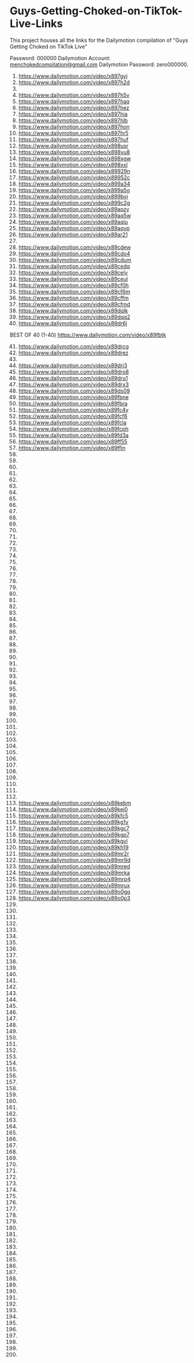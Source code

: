# Guys-Getting-Choked-on-TikTok-Live-Links
This project houses all the links for the Dailymotion compilation of "Guys Getting Choked on TikTok Live"

Password: 000000
Dailymotion Account: menchokedcompilation@gmail.com
Dailymotion Password: zero000000.

1. https://www.dailymotion.com/video/x897gyj
2. https://www.dailymotion.com/video/x897h2d
3. <NA>
4. https://www.dailymotion.com/video/x897h5v
5. https://www.dailymotion.com/video/x897haq
6. https://www.dailymotion.com/video/x897hez
7. https://www.dailymotion.com/video/x897hia
8. https://www.dailymotion.com/video/x897hlb
9. https://www.dailymotion.com/video/x897hon
10. https://www.dailymotion.com/video/x897hr5
11. https://www.dailymotion.com/video/x897huf
12. https://www.dailymotion.com/video/x898usr
13. https://www.dailymotion.com/video/x898vu8
14. https://www.dailymotion.com/video/x898xgw
15. https://www.dailymotion.com/video/x898xxl
16. https://www.dailymotion.com/video/x89929n
17. https://www.dailymotion.com/video/x89952c
18. https://www.dailymotion.com/video/x899a34
19. https://www.dailymotion.com/video/x899a5o
20. https://www.dailymotion.com/video/x899bvi
21. https://www.dailymotion.com/video/x899c2g
22. https://www.dailymotion.com/video/x89apzy
23. https://www.dailymotion.com/video/x89aq5w
24. https://www.dailymotion.com/video/x89aqiu
25. https://www.dailymotion.com/video/x89aqyp
26. https://www.dailymotion.com/video/x89ar21
27. <NA>
28. https://www.dailymotion.com/video/x89cdew
29. https://www.dailymotion.com/video/x89cdo4
30. https://www.dailymotion.com/video/x89cdum
31. https://www.dailymotion.com/video/x89cedq
32. https://www.dailymotion.com/video/x89cely
33. https://www.dailymotion.com/video/x89ceul
34. https://www.dailymotion.com/video/x89cf0h
35. https://www.dailymotion.com/video/x89cf6m
36. https://www.dailymotion.com/video/x89cffm 
37. https://www.dailymotion.com/video/x89cfmd
38. https://www.dailymotion.com/video/x89dqlk
39. https://www.dailymotion.com/video/x89dqq2
40. https://www.dailymotion.com/video/x89dr6j
  
  BEST OF 40 (1-40) https://www.dailymotion.com/video/x89fbtk

41. https://www.dailymotion.com/video/x89drcg
42. https://www.dailymotion.com/video/x89drez  
43. <NA>
44. https://www.dailymotion.com/video/x89dri3
45. https://www.dailymotion.com/video/x89dro8
46. https://www.dailymotion.com/video/x89dru1
47. https://www.dailymotion.com/video/x89drx3
48. https://www.dailymotion.com/video/x89ds09
49. https://www.dailymotion.com/video/x89fbne
50. https://www.dailymotion.com/video/x89fbra
51. https://www.dailymotion.com/video/x89fc4y
52. https://www.dailymotion.com/video/x89fcf6
53. https://www.dailymotion.com/video/x89fcla
54. https://www.dailymotion.com/video/x89fcph
55. https://www.dailymotion.com/video/x89fd3a
56. https://www.dailymotion.com/video/x89ff55
57. https://www.dailymotion.com/video/x89ffin
58. 
59. 
60. 
61. 
62. 
63. 
64. 
65. 
66. 
67. 
68. 
69. 
70. 
71. 
72. 
73. 
74. 
75. 
76. 
77. 
78. 
79. 
80. 
81. 
82. 
83. 
84. 
85. 
86. 
87. 
88. 
89. 
90. 
91. 
92. 
93. 
94. 
95. 
96. 
97. 
98. 
99. 
100. 
101. 
102. 
103. 
104. 
105. 
106. 
107. 
108. 
109. 
110. 
111. 
112. 
113. https://www.dailymotion.com/video/x89kebm
114. https://www.dailymotion.com/video/x89kej0
115. https://www.dailymotion.com/video/x89kfc5
116. https://www.dailymotion.com/video/x89kg1y
117. https://www.dailymotion.com/video/x89kgc7
118. https://www.dailymotion.com/video/x89kgp7
119. https://www.dailymotion.com/video/x89kgvl
120. https://www.dailymotion.com/video/x89kh19
121. https://www.dailymotion.com/video/x89mr2r
122. https://www.dailymotion.com/video/x89mr9d
123. https://www.dailymotion.com/video/x89mred
124. https://www.dailymotion.com/video/x89mrka
125. https://www.dailymotion.com/video/x89mrp4
126. https://www.dailymotion.com/video/x89mrux
127. https://www.dailymotion.com/video/x89o0gq
128. https://www.dailymotion.com/video/x89o0p3
129. 
130. 
131. 
132. 
133. 
134. 
135. 
136. 
137. 
138. 
139. 
140. 
141. 
142. 
143. 
144. 
145. 
146. 
147. 
148. 
149. 
150. 
151. 
152. 
153. 
154. 
155. 
156. 
157. 
158. 
159. 
160. 
161. 
162. 
163. 
164. 
165. 
166. 
167. 
168. 
169. 
170. 
171. 
172. 
173. 
174. 
175. 
176. 
177. 
178. 
179. 
180. 
181. 
182. 
183. 
184. 
185. 
186. 
187. 
188. 
189. 
190. 
191. 
192. 
193. 
194. 
195. 
196. 
197. 
198. 
199. 
200. 
